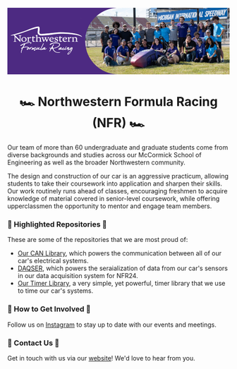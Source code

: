 
<div align="center">

![NFR Logo](img/nfr_banner.png)

<h1> 🏎️ Northwestern Formula Racing (NFR) 🏎️ </h1>

</div>

Our team of more than 60 undergraduate and graduate students come from diverse backgrounds and studies across our McCormick School of Engineering as well as the broader Northwestern community.

The design and construction of our car is an aggressive practicum, allowing students to take their coursework into application and sharpen their skills. Our work routinely runs ahead of classes, encouraging freshmen to acquire knowledge of material covered in senior-level coursework, while offering upperclassmen the opportunity to mentor and engage team members.

### 🥇 Highlighted Repositories 🥇
These are some of the repositories that we are most proud of:
* [Our CAN Library](https://github.com/NU-Formula-Racing/CAN), which powers the communication between all of our car's electrical systems.
* [DAQSER](https://github.com/NU-Formula-Racing/daq-serializer-24), which powers the seraialization of data from our car's sensors in our data acquisition system for NFR24.
* [Our Timer Library](https://github.com/NU-Formula-Racing/timers), a very simple, yet powerful, timer library that we use to time our car's systems.

### 🥳 How to Get Involved 🥳
Follow us on [Instagram](https://www.instagram.com/nufsae/) to stay up to date with our events and meetings.

### 📧 Contact Us 📧
Get in touch with us via our [website](https://northwesternformularacing.com/contact/)! We'd love to hear from you.
